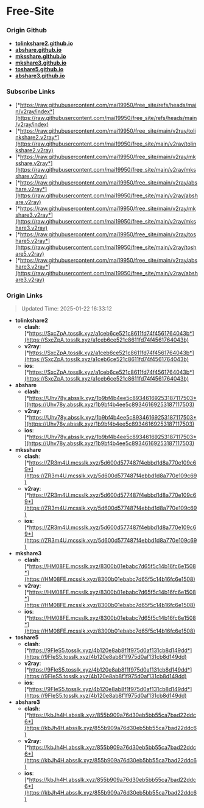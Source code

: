 # Free-Site

### Origin Github

- [**tolinkshare2.github.io**](https://github.com/tolinkshare2/tolinkshare2.github.io)
- [**abshare.github.io**](https://github.com/abshare/abshare.github.io)
- [**mksshare.github.io**](https://github.com/mksshare/mksshare.github.io)
- [**mkshare3.github.io**](https://github.com/mkshare3/mkshare3.github.io)
- [**toshare5.github.io**](https://github.com/toshare5/toshare5.github.io)
- [**abshare3.github.io**](https://github.com/abshare3/abshare3.github.io)

### Subscribe Links

- [*https://raw.githubusercontent.com/mai19950/free_site/refs/heads/main/v2ray/index*](https://raw.githubusercontent.com/mai19950/free_site/refs/heads/main/v2ray/index)
- [*https://raw.githubusercontent.com/mai19950/free_site/main/v2ray/tolinkshare2.v2ray*](https://raw.githubusercontent.com/mai19950/free_site/main/v2ray/tolinkshare2.v2ray)
- [*https://raw.githubusercontent.com/mai19950/free_site/main/v2ray/mksshare.v2ray*](https://raw.githubusercontent.com/mai19950/free_site/main/v2ray/mksshare.v2ray)
- [*https://raw.githubusercontent.com/mai19950/free_site/main/v2ray/abshare.v2ray*](https://raw.githubusercontent.com/mai19950/free_site/main/v2ray/abshare.v2ray)
- [*https://raw.githubusercontent.com/mai19950/free_site/main/v2ray/mkshare3.v2ray*](https://raw.githubusercontent.com/mai19950/free_site/main/v2ray/mkshare3.v2ray)
- [*https://raw.githubusercontent.com/mai19950/free_site/main/v2ray/toshare5.v2ray*](https://raw.githubusercontent.com/mai19950/free_site/main/v2ray/toshare5.v2ray)
- [*https://raw.githubusercontent.com/mai19950/free_site/main/v2ray/abshare3.v2ray*](https://raw.githubusercontent.com/mai19950/free_site/main/v2ray/abshare3.v2ray)

### Origin Links

> Updated Time: 2025-01-22 16:33:12

- **tolinkshare2**
  - **clash**: [*https://SxcZpA.tosslk.xyz/a1ceb6ce521c8611fd74f4561764043b*](https://SxcZpA.tosslk.xyz/a1ceb6ce521c8611fd74f4561764043b)
  - **v2ray**: [*https://SxcZpA.tosslk.xyz/a1ceb6ce521c8611fd74f4561764043b*](https://SxcZpA.tosslk.xyz/a1ceb6ce521c8611fd74f4561764043b)
  - **ios**: [*https://SxcZpA.tosslk.xyz/a1ceb6ce521c8611fd74f4561764043b*](https://SxcZpA.tosslk.xyz/a1ceb6ce521c8611fd74f4561764043b)
- **abshare**
  - **clash**: [*https://Uhv78y.absslk.xyz/1b9bf4b4ee5c89346169253187117503*](https://Uhv78y.absslk.xyz/1b9bf4b4ee5c89346169253187117503)
  - **v2ray**: [*https://Uhv78y.absslk.xyz/1b9bf4b4ee5c89346169253187117503*](https://Uhv78y.absslk.xyz/1b9bf4b4ee5c89346169253187117503)
  - **ios**: [*https://Uhv78y.absslk.xyz/1b9bf4b4ee5c89346169253187117503*](https://Uhv78y.absslk.xyz/1b9bf4b4ee5c89346169253187117503)
- **mksshare**
  - **clash**: [*https://ZR3m4U.mcsslk.xyz/5d600d577487f4ebbd1d8a770e109c69*](https://ZR3m4U.mcsslk.xyz/5d600d577487f4ebbd1d8a770e109c69)
  - **v2ray**: [*https://ZR3m4U.mcsslk.xyz/5d600d577487f4ebbd1d8a770e109c69*](https://ZR3m4U.mcsslk.xyz/5d600d577487f4ebbd1d8a770e109c69)
  - **ios**: [*https://ZR3m4U.mcsslk.xyz/5d600d577487f4ebbd1d8a770e109c69*](https://ZR3m4U.mcsslk.xyz/5d600d577487f4ebbd1d8a770e109c69)
- **mkshare3**
  - **clash**: [*https://HM08FE.mcsslk.xyz/8300b01ebabc7d65f5c14b16fc6e1508*](https://HM08FE.mcsslk.xyz/8300b01ebabc7d65f5c14b16fc6e1508)
  - **v2ray**: [*https://HM08FE.mcsslk.xyz/8300b01ebabc7d65f5c14b16fc6e1508*](https://HM08FE.mcsslk.xyz/8300b01ebabc7d65f5c14b16fc6e1508)
  - **ios**: [*https://HM08FE.mcsslk.xyz/8300b01ebabc7d65f5c14b16fc6e1508*](https://HM08FE.mcsslk.xyz/8300b01ebabc7d65f5c14b16fc6e1508)
- **toshare5**
  - **clash**: [*https://9FIeS5.tosslk.xyz/4b120e8ab8f1f975d0af131cb8d149dd*](https://9FIeS5.tosslk.xyz/4b120e8ab8f1f975d0af131cb8d149dd)
  - **v2ray**: [*https://9FIeS5.tosslk.xyz/4b120e8ab8f1f975d0af131cb8d149dd*](https://9FIeS5.tosslk.xyz/4b120e8ab8f1f975d0af131cb8d149dd)
  - **ios**: [*https://9FIeS5.tosslk.xyz/4b120e8ab8f1f975d0af131cb8d149dd*](https://9FIeS5.tosslk.xyz/4b120e8ab8f1f975d0af131cb8d149dd)
- **abshare3**
  - **clash**: [*https://kbJh4H.absslk.xyz/855b909a76d30eb5bb55ca7bad22ddc6*](https://kbJh4H.absslk.xyz/855b909a76d30eb5bb55ca7bad22ddc6)
  - **v2ray**: [*https://kbJh4H.absslk.xyz/855b909a76d30eb5bb55ca7bad22ddc6*](https://kbJh4H.absslk.xyz/855b909a76d30eb5bb55ca7bad22ddc6)
  - **ios**: [*https://kbJh4H.absslk.xyz/855b909a76d30eb5bb55ca7bad22ddc6*](https://kbJh4H.absslk.xyz/855b909a76d30eb5bb55ca7bad22ddc6)
